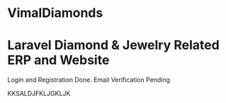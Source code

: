 
# VimalDiamonds
Laravel Diamond &amp; Jewelry Related ERP and Website
=======
Login and Registration Done. Email Verification Pending

KKSALDJFKLJGKLJK

